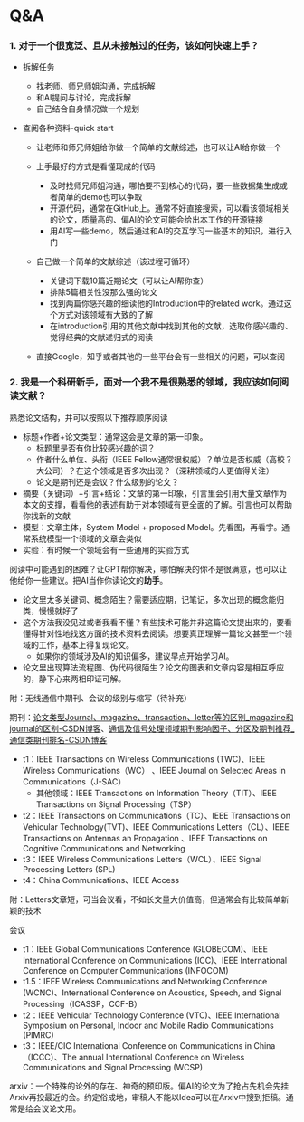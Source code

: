 # Q&A

### 1. 对于一个很宽泛、且从未接触过的任务，该如何快速上手？

+ 拆解任务
  + 找老师、师兄师姐沟通，完成拆解
  + 和AI提问与讨论，完成拆解
  + 自己结合自身情况做一个规划
  
+ 查阅各种资料-quick start

  + 让老师和师兄师姐给你做一个简单的文献综述，也可以让AI给你做一个
  + 上手最好的方式是看懂现成的代码
    + 及时找师兄师姐沟通，哪怕要不到核心的代码，要一些数据集生成或者简单的demo也可以争取
    + 开源代码，通常在GitHub上。通常不好直接搜索，可以看该领域相关的论文，质量高的、偏AI的论文可能会给出本工作的开源链接
    + 用AI写一些demo，然后通过和AI的交互学习一些基本的知识，进行入门

  + 自己做一个简单的文献综述（该过程可循环）
    + 关键词下载10篇近期论文（可以让AI帮你查）
    + 排除5篇相关性没那么强的论文
    + 找到两篇你感兴趣的细读他的Introduction中的related work。通过这个方式对该领域有大致的了解
    + 在introduction引用的其他文献中找到其他的文献，选取你感兴趣的、觉得经典的文献递归式的阅读
  + 直接Google，知乎或者其他的一些平台会有一些相关的问题，可以查阅

### 2. 我是一个科研新手，面对一个我不是很熟悉的领域，我应该如何阅读文献？

熟悉论文结构，并可以按照以下推荐顺序阅读

- 标题+作者+论文类型：通常这会是文章的第一印象。
  - 标题里是否有你比较感兴趣的词？
  - 作者什么单位、头衔（IEEE Fellow通常很权威）？单位是否权威（高校？大公司）？在这个领域是否多次出现？（深耕领域的人更值得关注）
  - 论文是期刊还是会议？什么级别的论文？
- 摘要（关键词）+引言+结论：文章的第一印象，引言里会引用大量文章作为本文的支撑，看看他的表述有助于对本领域有更全面的了解。引言也可以帮助你找新的文献
- 模型：文章主体，System Model + proposed Model。先看图，再看字。通常系统模型一个领域的文章会类似
- 实验：有时候一个领域会有一些通用的实验方式

阅读中可能遇到的困难？让GPT帮你解决，哪怕解决的你不是很满意，也可以让他给你一些建议。把AI当作你读论文的**助手**。

- 论文里太多关键词、概念陌生？需要适应期，记笔记，多次出现的概念能归类，慢慢就好了
- 这个方法我没见过或者我看不懂？有些技术可能并非这篇论文提出来的，要看懂得针对性地找这方面的技术资料去阅读。想要真正理解一篇论文甚至一个领域的工作，基本上得复现论文。
  - 如果你的领域涉及AI的知识偏多，建议早点开始学习AI。
- 论文里出现算法流程图、伪代码很陌生？论文的图表和文章内容是相互呼应的，静下心来两相印证可解。



附：无线通信中期刊、会议的级别与缩写（待补充）

期刊：[论文类型Journal、magazine、transaction、letter等的区别_magazine和journal的区别-CSDN博客](https://blog.csdn.net/zzc15806/article/details/83186423)、[通信及信号处理领域期刊影响因子、分区及期刊推荐_通信类期刊排名-CSDN博客](https://blog.csdn.net/yrwang_xd/article/details/130947549)

- t1：IEEE Transactions on Wireless Communications (TWC)、IEEE Wireless Communications（WC） 、IEEE Journal on Selected Areas in Communications（J-SAC）
  - 其他领域：IEEE Transactions on Information Theory（TIT）、IEEE Transactions on Signal Processing（TSP）
- t2：IEEE Transactions on Communications（TC）、IEEE Transactions on Vehicular Technology(TVT)、IEEE Communications Letters（CL）、IEEE Transactions on Antennas an Propagation 、IEEE Transactions on Cognitive Communications and Networking
- t3：IEEE Wireless Communications Letters（WCL）、IEEE Signal Processing Letters (SPL)
- t4：China Communications、IEEE Access

附：Letters文章短，可当会议看，不如长文量大价值高，但通常会有比较简单新颖的技术

会议

+ t1：IEEE Global Communications Conference (GLOBECOM)、IEEE International Conference on Communications (ICC)、IEEE International Conference on Computer Communications (INFOCOM)
+ t1.5：IEEE Wireless Communications and Networking Conference (WCNC)、International Conference on Acoustics, Speech, and Signal Processing（ICASSP，CCF-B）
+ t2：IEEE Vehicular Technology Conference (VTC)、IEEE International Symposium on Personal, Indoor and Mobile Radio Communications (PIMRC)
+ t3：IEEE/CIC International Conference on Communications in China（ICCC）、The annual International Conference on Wireless Communications and Signal Processing (WCSP) 

arxiv：一个特殊的论外的存在、神奇的预印版。偏AI的论文为了抢占先机会先挂Arxiv再投最近的会。约定俗成地，审稿人不能以Idea可以在Arxiv中搜到拒稿。通常是给会议论文用。



